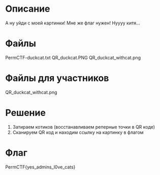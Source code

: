 # Описание
А ну уйди с моей картинки! Мне же флаг нужен! Нуууу китя...
# Файлы

PermCTF-duckcat.txt
QR_duckcat.PNG
QR_duckcat_withcat.png

# Файлы для участников

QR_duckcat_withcat.png

# Решение
1. Затираем котиков (восстанавливаем реперные точки в QR коде)
2. Сканируем QR код и находим ссылку на картинку в флагом

# Флаг
PermCTF{yes_admins_l0ve_cats}

